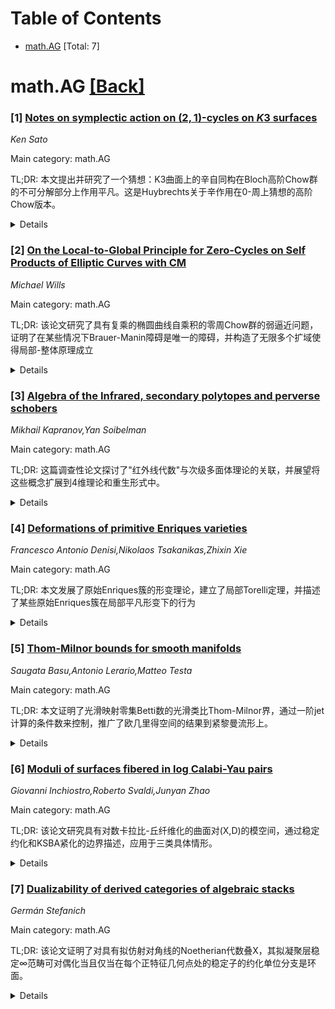 <div id=toc></div>

# Table of Contents

- [math.AG](#math.AG) [Total: 7]


<div id='math.AG'></div>

# math.AG [[Back]](#toc)

### [1] [Notes on symplectic action on $(2,1)$-cycles on $K3$ surfaces](https://arxiv.org/abs/2509.13491)
*Ken Sato*

Main category: math.AG

TL;DR: 本文提出并研究了一个猜想：K3曲面上的辛自同构在Bloch高阶Chow群的不可分解部分上作用平凡。这是Huybrechts关于辛作用在0-周上猜想的高阶Chow版本。


<details>
  <summary>Details</summary>
Motivation: 研究K3曲面上辛自同构在高阶Chow群上的作用，建立Huybrechts猜想的高维推广，深化对代数几何中周群理论的理解。

Method: 提出猜想并通过部分结果进行验证，包括条件性和无条件性结果，特别对积型Kummer曲面给出了完整证明。

Result: 获得了多个部分结果验证了猜想，其中对积型Kummer曲面的情况给出了完整的无条件证明。

Conclusion: 该猜想在积型Kummer曲面上成立，为更一般的K3曲面上的辛自同构在高阶Chow群上的作用提供了重要证据和研究方向。

Abstract: In this paper, we propose and study a conjecture that symplectic
automorphisms of a $K3$ surface $X$ act trivially on the indecomposable part
$\mathrm{CH}^2(X,1)_{\mathrm{ind}}\otimes \mathbb{Q}$ of Bloch's higher Chow
group. This is a higher Chow analogue of Huybrechts' conjecture on the
symplectic action on $0$-cycles. We give several partial results verifying our
conjecture, some conditional and some unconditional. Our unconditional results
include the full proof for Kummer surfaces of product type.

</details>


### [2] [On the Local-to-Global Principle for Zero-Cycles on Self Products of Elliptic Curves with CM](https://arxiv.org/abs/2509.13641)
*Michael Wills*

Main category: math.AG

TL;DR: 该论文研究了具有复乘的椭圆曲线自乘积的零周Chow群的弱逼近问题，证明了在某些情况下Brauer-Manin障碍是唯一的障碍，并构造了无限多个扩域使得局部-整体原理成立


<details>
  <summary>Details</summary>
Motivation: 研究光滑射影簇的零周Chow群的弱逼近问题，验证Colliot-Thélène-Sansuc和Kato-Saito关于Brauer-Manin障碍是唯一障碍的猜想

Method: 通过显式构造全局零周，对具有复乘的椭圆曲线自乘积进行研究，构造无限多个扩域使得局部-整体原理对固定素数p成立

Result: 为复乘椭圆曲线自乘积的零周Chow群弱逼近提供了证据，证明了在几乎所有复乘域上Brauer-Manin障碍是唯一的障碍

Conclusion: 该研究支持了零周Chow群弱逼近中Brauer-Manin障碍是唯一障碍的猜想，特别在复乘椭圆曲线自乘积情形下取得了重要进展

Abstract: For a smooth projective variety $X$ defined over a global field $K$, one can
form a notion of Weak Approximation for the Chow group of zero-cycles of $X$.
There exists a Brauer-Manin obstruction to Weak Approximation here akin to that
for rational points. However, unlike for rational points, it is conjectured
that this obstruction is the only one; early versions of this conjecture date
back to work of Colliot-Th\'el\`ene and Sansuc (1981) and of Kato and Saito
(1986). In this paper, we provide evidence for this when $X$ is the
self-product of an elliptic curve with complex multiplication. For some
varieties of this form, we construct infinitely many extensions $L/K$ for which
the base change $X\times_K \mathrm{Spec}\ L$ satisfies a local-to-global
principle for a fixed prime $p$. We do this via explicitly constructing global
zero-cycles, and our results have applications over all but two of the complex
multiplication fields.

</details>


### [3] [Algebra of the Infrared, secondary polytopes and perverse schobers](https://arxiv.org/abs/2509.13716)
*Mikhail Kapranov,Yan Soibelman*

Main category: math.AG

TL;DR: 这篇调查性论文探讨了"红外线代数"与次级多面体理论的关联，并展望将这些概念扩展到4维理论和重生形式中。


<details>
  <summary>Details</summary>
Motivation: 研究物理中的"红外线代数"与数学中的次级多面体、逆反少好等概念之间的深层联系，以及将这些思想扩展到更高维度理论的可能性。

Method: 通过调查性分析和综述方式，总结了作者与Kontsevich合作建立的关联性，以及与Soukhanov合作发现的空隐数据与逆反少好的线性代数数据之间的类似性，并使用了逆反schober的概念。

Result: 确立了物理中的"红外线代数"与数学中次级多面体理论的关联，发现空隐数据与描述复平面上逆反少好的线性代数数据相似（但向量空间被三角化范畴替代），并提出了逆反schober的概念。

Conclusion: 这些发现为理论物理与数学之间的深层联系提供了新的视角，并为将这些思想扩展到4维理论和重生形式的研究计划奠定了基础。

Abstract: This survey paper, based on a talk at the International Congress of Basic
Science in Beijing in July 2025, summarizes joint work of the authors with M.
Kontsevich [1408.2673] establishing the relation between the ``Algebra of the
Infrared" of D. Gaiotto, G. Moore and E. Witten [1506.04087] and the theory of
secondary polytopes introduced in the 1990s in the study of higher-dimensional
discriminants.
  It also summarizes subsequent work with L. Soukhanov [2011.00845] where the
tunneling data were observed to be similar to linear algebra data describing
perverse sheaves on the complex plane except that in the physical context
vector spaces are replaced by triangulated categories. The relevant concept
here is that of perverse schobers, which are conjectural categorical analogs of
perverse sheaves proposed by M. Kapranov and V. Schechtman [1411.2772].
  Finally, we sketch a research program of extending these ideas to
$4$-dimensional theories and the resurgence formalism.

</details>


### [4] [Deformations of primitive Enriques varieties](https://arxiv.org/abs/2509.14014)
*Francesco Antonio Denisi,Nikolaos Tsakanikas,Zhixin Xie*

Main category: math.AG

TL;DR: 本文发展了原始Enriques簇的形变理论，建立了局部Torelli定理，并描述了某些原始Enriques簇在局部平凡形变下的行为


<details>
  <summary>Details</summary>
Motivation: 研究原始Enriques簇的形变理论，这类簇定义为原始辛簇通过非辛群作用的拟étale商

Method: 发展原始Enriques簇的形变理论，建立局部Torelli定理

Result: 成功建立了原始Enriques簇的局部Torelli定理

Conclusion: 该理论为研究原始Enriques簇的形变行为提供了理论基础，并可用于描述其在局部平凡形变下的具体行为

Abstract: We develop the deformation theory of primitive Enriques varieties, which are
defined as quasi-\'etale quotients of primitive symplectic varieties by
nonsymplectic group actions. In particular, we establish a local Torelli
theorem for primitive Enriques varieties. As applications thereof, we describe
the behavior of certain primitive Enriques varieties under locally trivial
deformations.

</details>


### [5] [Thom-Milnor bounds for smooth manifolds](https://arxiv.org/abs/2509.14079)
*Saugata Basu,Antonio Lerario,Matteo Testa*

Main category: math.AG

TL;DR: 本文证明了光滑映射零集Betti数的光滑类比Thom-Milnor界，通过一阶jet计算的条件数来控制，推广了欧几里得空间的结果到紧黎曼流形上。


<details>
  <summary>Details</summary>
Motivation: 扩展经典Thom-Milnor界到光滑映射情形，建立紧黎曼流形上零集拓扑复杂性的定量控制，推广多项式映射和半代数集的相关结果。

Method: 通过一阶jet构造条件数来估计Betti数；将Thom-Milnor界推广到非奇异实代数簇上的多项式映射；引入函数族条件数概念；扩展闭半代数型集合的Betti数界。

Result: 建立了光滑映射零集Betti数的定量上界，改进了对次数的依赖关系，将半代数集的结果推广到闭半代数型集合。

Conclusion: 成功将经典代数几何中的拓扑界推广到光滑情形，为光滑映射零集的拓扑复杂性提供了统一的定量控制框架。

Abstract: We prove a smooth analogue of the classical Thom-Milnor bound, showing that
the Betti numbers of the zero set of a smooth map on a compact Riemannian
manifold can be controlled by a condition number computed from its first jet.
This extends previous results in the Euclidean setting by Lerario and Stecconi
[J. Singul., 2021]. As a key step, we generalize the Thom-Milnor bound to
polynomial maps on a nonsingular real algebraic variety, improving the
dependence on the degree. Finally, inspired by the work of B\"{u}rgisser,
Cucker and Tonelli-Cueto [Found. Comput. Math., 2020], we introduce a condition
number for families of functions. Using this we extend existing bounds due to
Basu, Pollack and Roy [Proc. Amer. Math. Soc., 2004], for the Betti numbers of
semialgebraic sets described by closed conditions to what we call closed
semialgebraic type sets, namely sets defined by closed inequalities involving
smooth functions.

</details>


### [6] [Moduli of surfaces fibered in log Calabi-Yau pairs](https://arxiv.org/abs/2509.14145)
*Giovanni Inchiostro,Roberto Svaldi,Junyan Zhao*

Main category: math.AG

TL;DR: 该论文研究具有对数卡拉比-丘纤维化的曲面对(X,D)的模空间，通过稳定约化和KSBA紧化的边界描述，应用于三类具体情形。


<details>
  <summary>Details</summary>
Motivation: 研究具有对数卡拉比-丘纤维化的曲面对的模空间结构，特别是其紧化边界的具体描述，为相关几何对象提供系统的模空间理论框架。

Method: 采用稳定拟映射、典范丛公式和极小模型纲领等主要工具，发展了一系列关于稳定约化的结果。

Result: 给出了KSBA紧化边界的显式描述，并将结果应用于三类具体情形：(1)双次数(2n,m)的P^1×P^1上的除子；(2)以2:1映射到F_n的K3曲面；(3)具有截面或双截面的椭圆曲面。

Conclusion: 通过稳定约化技术和KSBA紧化理论，成功描述了具有对数卡拉比-丘纤维化的曲面对模空间的边界结构，为相关几何研究提供了重要工具和具体应用实例。

Abstract: We study the moduli spaces of surface pairs $(X,D)$ admitting a log
Calabi--Yau fibration $(X,D) \to C$. We develop a series of results on stable
reduction and apply them to give an explicit description of the boundary of the
KSBA compactification. Three interesting cases where our results apply are: (1)
divisors on $\mathbb{P}^1 \times \mathbb{P}^1$ of bidegree $(2n,m)$; (2) K3
surfaces which map $2:1$ to $\mathbb{F}_n$, with $X=\mathbb{F}_n$ and $D$ the
ramification locus, or (3) elliptic surfaces with either a section or a
bisection.
  The main tools employed are stable quasimaps, the canonical bundle formula,
and the minimal model program.

</details>


### [7] [Dualizability of derived categories of algebraic stacks](https://arxiv.org/abs/2509.14231)
*Germán Stefanich*

Main category: math.AG

TL;DR: 该论文证明了对具有拟仿射对角线的Noetherian代数叠X，其拟凝聚层稳定∞范畴可对偶化当且仅当在每个正特征几何点处的稳定子的约化单位分支是环面。


<details>
  <summary>Details</summary>
Motivation: 研究代数叠上拟凝聚层范畴的对偶性条件，建立几何条件与范畴论性质之间的等价关系。

Method: 通过代数几何和稳定∞范畴理论的方法，分析Noetherian代数叠的稳定子群结构及其对拟凝聚层范畴对偶性的影响。

Result: 证明了拟凝聚层稳定∞范畴可对偶化的充要条件是：在每个正特征几何点处，稳定子的约化单位分支是环面。

Conclusion: 该研究建立了代数叠的几何性质与范畴论对偶性之间的深刻联系，为后续研究提供了重要理论基础。

Abstract: We show that, for a Noetherian algebraic stack with quasi-affine diagonal
$X$, the stable $\infty$-category of quasi-coherent sheaves on $X$ is
dualizable if and only if the reduced identity component of the stabilizer of
$X$ at every geometric point of positive characteristic is a torus. Along the
way, we show that this condition on stabilizers is also equivalent to an array
of other categorical conditions of interest.

</details>
